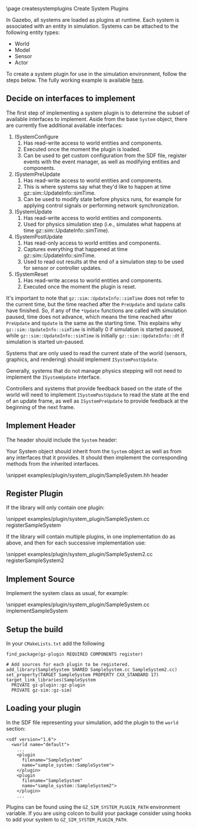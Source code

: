 \page createsystemplugins Create System Plugins

In Gazebo, all systems are loaded as plugins at runtime. Each system
is associated with an entity in simulation. Systems can be attached to the
following entity types:

* World
* Model
* Sensor
* Actor

To create a system plugin for use in the simulation environment, follow the
steps below. The fully working example is available [here](https://github.com/gazebosim/gz-sim/tree/gz-sim10/examples/plugin/system_plugin).

## Decide on interfaces to implement

The first step of implementing a system plugin is to determine the subset of
available interfaces to implement. Aside from the base `System` object,
there are currently five additional available interfaces:

1. ISystemConfigure
   1. Has read-write access to world entities and components.
   2. Executed once the moment the plugin is loaded.
   3. Can be used to get custom configuration from the SDF file, register events
     with the event manager, as well as modifying entities and components.
2. ISystemPreUpdate
   1. Has read-write access to world entities and components.
   2. This is where systems say what they'd like to happen at time gz::sim::UpdateInfo::simTime.
   3. Can be used to modify state before physics runs, for example for applying control signals or performing network synchronization.
3. ISystemUpdate
   1. Has read-write access to world entities and components.
   2. Used for physics simulation step (i.e., simulates what happens at time gz::sim::UpdateInfo::simTime).
4. ISystemPostUpdate
   1. Has read-only access to world entities and components.
   2. Captures everything that happened at time gz::sim::UpdateInfo::simTime.
   3. Used to read out results at the end of a simulation step to be used for sensor or controller updates.
5. ISystemReset
   1. Has read-write access to world entities and components.
   2. Executed once the moment the plugin is reset.

It's important to note that `gz::sim::UpdateInfo::simTime` does not refer to the current time, but the time reached after the `PreUpdate` and `Update` calls have finished.
So, if any of the `*Update` functions are called with simulation paused, time does not advance, which means the time reached after `PreUpdate` and `Update` is the same as the starting time.
This explains why `gz::sim::UpdateInfo::simTime` is initially 0 if simulation is started paused, while `gz::sim::UpdateInfo::simTime` is initially `gz::sim::UpdateInfo::dt` if simulation is started un-paused.

Systems that are only used to read the current state of the world (sensors,
graphics, and rendering) should implement `ISystemPostUpdate`.

Generally, systems that do not manage physics stepping will not need to
implement the `ISystemUpdate` interface.

Controllers and systems that provide feedback based on the state of the
world will need to implement `ISystemPostUpdate` to read the state at the
end of an update frame, as well as `ISystemPreUpdate` to provide feedback at
the beginning of the next frame.

## Implement Header

The header should include the `System` header:

Your System object should inherit from the `System` object as well as from
any interfaces that it provides.  It should then implement the corresponding
methods from the inherited interfaces.

\snippet examples/plugin/system_plugin/SampleSystem.hh header

## Register Plugin

If the library will only contain one plugin:

\snippet examples/plugin/system_plugin/SampleSystem.cc registerSampleSystem

If the library will contain multiple plugins, in one implementation do as
above, and then for each successive implementation use:

\snippet examples/plugin/system_plugin/SampleSystem2.cc registerSampleSystem2

## Implement Source

Implement the system class as usual, for example:

\snippet examples/plugin/system_plugin/SampleSystem.cc implementSampleSystem

## Setup the build

In your `CMakeLists.txt` add the following

```
find_package(gz-plugin REQUIRED COMPONENTS register)

# Add sources for each plugin to be registered.
add_library(SampleSystem SHARED SampleSystem.cc SampleSystem2.cc)
set_property(TARGET SampleSystem PROPERTY CXX_STANDARD 17)
target_link_libraries(SampleSystem
  PRIVATE gz-plugin::gz-plugin
  PRIVATE gz-sim::gz-sim)
```

## Loading your plugin

In the SDF file representing your simulation, add the plugin to the `world` section:

```{.xml}
<sdf version="1.6">
  <world name="default">
    ...
    <plugin
      filename="SampleSystem"
      name="sample_system::SampleSystem">
    </plugin>
    <plugin
      filename="SampleSystem"
      name="sample_system::SampleSystem2">
    </plugin>
    ...
```
Plugins can be found using the `GZ_SIM_SYSTEM_PLUGIN_PATH` environment variable. If you
are using colcon to build your package consider using hooks to add your system to
`GZ_SIM_SYSTEM_PLUGIN_PATH`.
